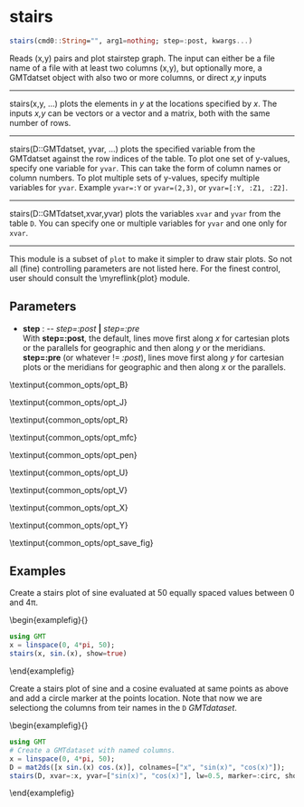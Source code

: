 # stairs

```julia
stairs(cmd0::String="", arg1=nothing; step=:post, kwargs...)
```

Reads (x,y) pairs and plot stairstep graph. The input can either be a file name of a file with at least two columns
(x,y), but optionally more, a GMTdatset object with also two or more columns, or direct *x,y* inputs

---
stairs(x,y, ...) plots the elements in *y* at the locations specified by *x*. The inputs *x,y* can be vectors or
a vector and a matrix, both with the same number of rows.

---
stairs(D::GMTdatset, yvar, ...) plots the specified variable from the GMTdatset against the row indices of the table.
To plot one set of y-values, specify one variable for `yvar`. This can take the form of column names or column numbers.
To plot multiple sets of y-values, specify multiple variables for `yvar`. Example `yvar=:Y` or `yvar=(2,3)`, or
`yvar=[:Y, :Z1, :Z2]`.

---
stairs(D::GMTdatset,xvar,yvar) plots the variables `xvar` and `yvar` from the table `D`. You can specify one or
multiple variables for `yvar` and one only for `xvar`.

-----------
This module is a subset of `plot` to make it simpler to draw stair plots. So not all (fine)
controlling parameters are not listed here. For the finest control, user should consult the \myreflink{plot} module.

Parameters
----------

- **step** : -- *step=:post* **|** *step=:pre*\
   With **step=:post**, the default, lines move first along *x* for cartesian plots or the parallels for geographic
   and then along *y* or the meridians. **step=:pre** (or whatever != *:post*), lines move first along *y* for
   cartesian plots or the meridians for geographic and then along *x* or the parallels.

\textinput{common_opts/opt_B}

\textinput{common_opts/opt_J}

\textinput{common_opts/opt_R}

\textinput{common_opts/opt_mfc}

\textinput{common_opts/opt_pen}

\textinput{common_opts/opt_U}

\textinput{common_opts/opt_V}

\textinput{common_opts/opt_X}

\textinput{common_opts/opt_Y}

\textinput{common_opts/opt_save_fig}

Examples
--------

Create a stairs plot of sine evaluated at 50 equally spaced values between 0 and 4π. 

\begin{examplefig}{}
```julia
using GMT
x = linspace(0, 4*pi, 50);
stairs(x, sin.(x), show=true)
```
\end{examplefig}

Create a stairs plot of sine and a cosine evaluated at same points as above and add a circle marker
at the points location. Note that now we are selectiong the columns from teir names in the `D` *GMTdataset*.

\begin{examplefig}{}
```julia
using GMT
# Create a GMTdataset with named columns.
x = linspace(0, 4*pi, 50);
D = mat2ds([x sin.(x) cos.(x)], colnames=["x", "sin(x)", "cos(x)"]);
stairs(D, xvar=:x, yvar=["sin(x)", "cos(x)"], lw=0.5, marker=:circ, show=true)
```
\end{examplefig}